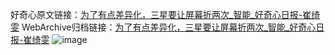 好奇心原文链接：[为了有点差异化，三星要让屏幕折两次_智能_好奇心日报-崔绮雯](https://www.qdaily.com/articles/6164.html)
WebArchive归档链接：[为了有点差异化，三星要让屏幕折两次_智能_好奇心日报-崔绮雯](http://web.archive.org/web/20190623170019/https://www.qdaily.com/articles/6164.html)
![image](http://ww3.sinaimg.cn/large/007d5XDply1g3whnr595fj30u02za7wh)
